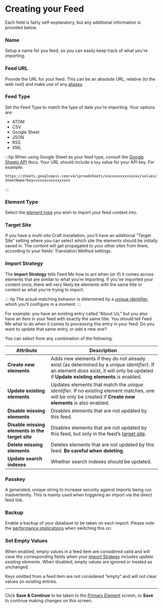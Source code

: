 # Creating your Feed

Each field is fairly self-explanatory, but any additional information is provided below.

### Name

Setup a name for you feed, so you can easily keep track of what you're importing.

### Feed URL

Provide the URL for your feed. This can be an absolute URL, relative (to the web root) and make use of any [aliases](https://docs.craftcms.com/v3/config/#aliases).

### Feed Type

Set the Feed Type to match the type of data you're importing. Your options are:

- ATOM
- CSV
- Google Sheet
- JSON
- RSS
- XML

:::tip
When using Google Sheet as your feed type, consult the [Google Sheets API](https://developers.google.com/sheets/api/guides/concepts) docs. Your URL should include a `key` value for your API key. For example:

`https://sheets.googleapis.com/v4/spreadsheets/xxxxxxxxxxxxxxxx/values/SheetName?key=xxxxxxxxxxxxxxxx`

:::

### Element Type

Select the [element type](../content-mapping/element-types.md) you wish to import your feed content into.

### Target Site

If you have a multi-site Craft installation, you'll have an additional “Target Site” setting where you can select which site the elements should be initially saved in. The content will get propagated to your other sites from there, according to your fields’ Translation Method settings.

### Import Strategy

The **Import Strategy** tells Feed Me how to act when (or if) it comes across elements that are similar to what you’re importing. If you’ve imported your content once, there will very likely be elements with the same title or content as what you're trying to import.

::: tip
The actual matching behavior is determined by a [unique identifier](field-mapping.md#unique-identifiers), which you’ll configure in a moment.
:::

For example: you have an existing entry called “About Us,” but you also have an item in your feed with exactly the same title. You should tell Feed Me what to do when it comes to processing this entry in your feed. Do you want to update that same entry, or add a new one?

You can select from any combination of the following:

Attribute | Description
--- | ---
**Create new elements** | Adds new elements if they do not already exist (as determined by a _unique identifier_). If an element _does_ exist, it will only be updated if **Update existing elements** is enabled.
**Update existing elements** | Updates elements that match the _unique identifier_. If no existing element matches, one will be only be created if **Create new elements** is also enabled.
**Disable missing elements** | Disables elements that are not updated by this feed.
**Disable missing elements in the target site** | Disables elements that are not updated by this feed, but only in the feed’s [target site](#target-site).
**Delete missing elements** | Deletes elements that are not updated by this feed. **Be careful when deleting**.
**Update search indexes** | Whether search indexes should be updated.

### Passkey

A generated, unique string to increase security against imports being run inadvertently. This is mainly used when triggering an import via the direct feed link.

### Backup

Enable a backup of your database to be taken on each import. Please note the [performance implications](../troubleshooting.md#performance) when switching this on.

### Set Empty Values

When enabled, empty values in a feed item are considered valid and will clear the corresponding fields when your [Import Strategy](#import-strategy) includes _update existing elements_. When disabled, empty values are ignored or treated as unchanged.

Keys omitted from a feed item are not considered “empty” and will not clear values on existing entries.

* * *

Click **Save & Continue** to be taken to the [Primary Element](primary-element.md) screen, or **Save** to continue making changes on this screen.
